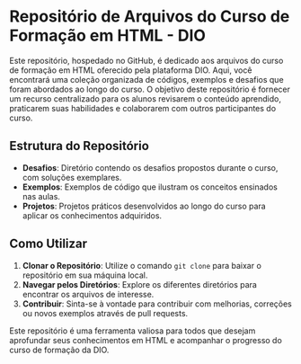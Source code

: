 # Repositório de Arquivos do Curso de Formação em HTML - DIO

Este repositório, hospedado no GitHub, é dedicado aos arquivos do curso de formação em HTML oferecido pela plataforma DIO. Aqui, você encontrará uma coleção organizada de códigos, exemplos e desafios que foram abordados ao longo do curso. O objetivo deste repositório é fornecer um recurso centralizado para os alunos revisarem o conteúdo aprendido, praticarem suas habilidades e colaborarem com outros participantes do curso.

## Estrutura do Repositório

- **Desafios**: Diretório contendo os desafios propostos durante o curso, com soluções exemplares.
- **Exemplos**: Exemplos de código que ilustram os conceitos ensinados nas aulas.
- **Projetos**: Projetos práticos desenvolvidos ao longo do curso para aplicar os conhecimentos adquiridos.

## Como Utilizar

1. **Clonar o Repositório**: Utilize o comando `git clone` para baixar o repositório em sua máquina local.
2. **Navegar pelos Diretórios**: Explore os diferentes diretórios para encontrar os arquivos de interesse.
3. **Contribuir**: Sinta-se à vontade para contribuir com melhorias, correções ou novos exemplos através de pull requests.

Este repositório é uma ferramenta valiosa para todos que desejam aprofundar seus conhecimentos em HTML e acompanhar o progresso do curso de formação da DIO.
